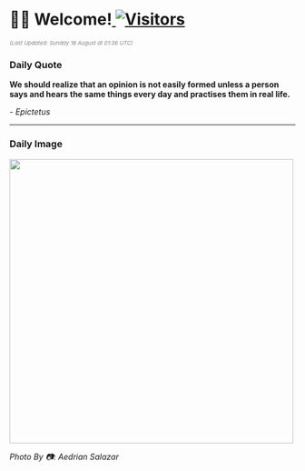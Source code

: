 <h1>👋🏽 Welcome!<a href="https://github.com/OmitNomis/"> <img src="https://visitor-badge.laobi.icu/badge?page_id=OmitNomis" alt="Visitors"></a></h1>

<i><p style="font-size: 0.6rem; color:gray">(Last Updated: Sunday 18 August at 01:36 UTC)</p></i>

<h3> Daily Quote </h3>
<b><p>We should realize that an opinion is not easily formed unless a person says and hears the same things every day and practises them in real life.</p></b>
<i><caption style="font-size: 0.8rem; color:gray;">- Epictetus</caption></i>


<hr>

<h3>Daily Image</h3>
<a href="https://images.unsplash.com/photo-1721531257363-4887264dca96?crop=entropy&cs=srgb&fm=jpg&ixid=M3w2MjM3MzF8MHwxfHJhbmRvbXx8fHx8fHx8fDE3MjM5NDUwMDB8&ixlib=rb-4.0.3&q=85" target="_blank"><img style="height:500px;" src=https://images.unsplash.com/photo-1721531257363-4887264dca96?crop=entropy&cs=srgb&fm=jpg&ixid=M3w2MjM3MzF8MHwxfHJhbmRvbXx8fHx8fHx8fDE3MjM5NDUwMDB8&ixlib=rb-4.0.3&q=85"/></a>

<i><caption style="font-size: 0.8rem; color:gray;"> Photo By 📷: Aedrian Salazar</caption></i>
